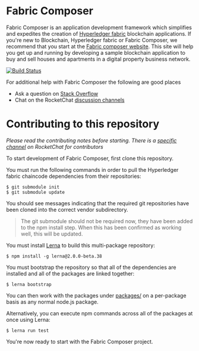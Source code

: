 # Fabric Composer

Fabric Composer is an application development framework which simplifies and expedites the creation of [Hyperledger fabric](https://hyperledger-fabric.readthedocs.io/en/latest/) blockchain applications. If you're new to Blockchain, Hyperledger fabric or Fabric Composer, we recommend that  you start at the [Fabric composer website](https://fabric-composer.github.io). This site will help you get up and running by developing a sample blockchain application to buy and sell houses and apartments in a digital property business network.

[![Build Status](https://travis-ci.org/hyperledger/composer.svg?branch=master)](https://travis-ci.org/hyperledger/composer)

For additional help with Fabric Composer the following are good places

- Ask a question on [Stack Overflow](http://stackoverflow.com/questions/tagged/fabric-composer)
- Chat on the RocketChat [discussion channels](https://chat.hyperledger.org/channel/fabric-composer)

# Contributing to this repository

*Please read the contributing notes before starting. There is a [specific channel](https://chat.hyperledger.org/channel/fabric-composer-dev) on RocketChat for contributors*

To start development of Fabric Composer, first clone this repository.

You must run the following commands in order to pull the Hyperledger fabric chaincode dependencies from their repositories:

    $ git submodule init
    $ git submodule update

You should see messages indicating that the required git repositories have been cloned into the correct vendor subdirectory.

> The git submodule should not be required now, they have been added to the npm install step. When this has been confirmed as working well, this will be updated.

You must install [Lerna](https://lernajs.io) to build this multi-package repository:

    $ npm install -g lerna@2.0.0-beta.38

You must bootstrap the repository so that all of the dependencies are installed and all of the packages are linked together:

    $ lerna bootstrap

You can then work with the packages under [packages/](packages/) on a per-package
basis as any normal node.js package.

Alternatively, you can execute npm commands across all of the packages at once using
Lerna:

    $ lerna run test

You're now ready to start with the Fabric Composer project.
